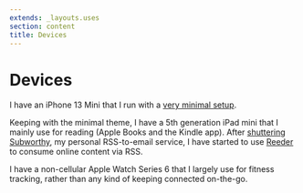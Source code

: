 ```yaml
---
extends: _layouts.uses
section: content
title: Devices
---
```

# Devices

I have an iPhone 13 Mini that I run with a [very minimal setup](/going-light-with-my-phone).

Keeping with the minimal theme, I have a 5th generation iPad mini that I mainly use for reading (Apple Books and the Kindle app). After [shuttering Subworthy](/calling-time-on-subworthy/), my personal RSS-to-email service, I have started to use [Reeder](https://reederapp.com) to consume online content via RSS.

I have a non-cellular Apple Watch Series 6 that I largely use for fitness tracking, rather than any kind of keeping connected on-the-go.
